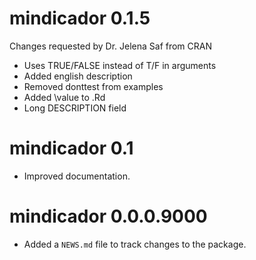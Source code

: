 # mindicador 0.1.5

Changes requested by Dr. Jelena Saf from CRAN
* Uses TRUE/FALSE instead of T/F in arguments
* Added english description
* Removed donttest from examples
* Added \value to .Rd
* Long DESCRIPTION field

# mindicador 0.1

* Improved documentation.

# mindicador 0.0.0.9000

* Added a `NEWS.md` file to track changes to the package.
